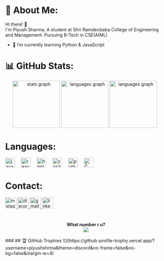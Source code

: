 # 💫 About Me:
Hi there! 👋<br>I'm Piyush Sharma, A student at Shri Ramdeobaba College of Engineering and Management. Pursuing B-Tech in CSE(AIML)

- 🌱 I’m currently learning Python & JavaScript

# 📊 GitHub Stats:
<div align="center">
  <img src="https://github-readme-stats.vercel.app/api?username=piyushshrma&hide_title=false&hide_rank=false&show_icons=true&include_all_commits=true&count_private=true&disable_animations=false&theme=dracula&locale=en&hide_border=false" height="150" alt="stats graph"  />
  <img src="https://github-readme-stats.vercel.app/api/top-langs?username=piyushshrma&locale=en&hide_title=false&layout=compact&card_width=320&langs_count=5&theme=dracula&hide_border=false" height="150" alt="languages graph"  />
<img src="https://github-readme-streak-stats.herokuapp.com/?user=piyushshrma&theme=dark&hide_border=false" height="150" alt="languages graph"  />
</div>

# Languages:
<div align="left">
  <img src="https://cdn.jsdelivr.net/gh/devicons/devicon/icons/javascript/javascript-original.svg" height="30" alt="javascript logo"  />
  <img width="12" />
  <img src="https://cdn.jsdelivr.net/gh/devicons/devicon/icons/react/react-original.svg" height="30" alt="react logo"  />
  <img width="12" />
  <img src="https://cdn.jsdelivr.net/gh/devicons/devicon/icons/html5/html5-original.svg" height="30" alt="html5 logo"  />
  <img width="12" />
  <img src="https://cdn.jsdelivr.net/gh/devicons/devicon/icons/css3/css3-original.svg" height="30" alt="css3 logo"  />
  <img width="12" />
  <img src="https://cdn.jsdelivr.net/gh/devicons/devicon/icons/python/python-original.svg" height="30" alt="python logo"  />
  <img width="12" />
  <img src="https://cdn.jsdelivr.net/gh/devicons/devicon/icons/c/c-original.svg" height="30" alt="C logo"  />
</div>

###
# Contact:
<div align="left">
 <a href ="https://www.instagram.com/peeyush19sharma">
  <img src="https://img.shields.io/static/v1?message=Instagram&logo=instagram&label=&color=E4405F&logoColor=white&labelColor=&style=for-the-badge" height="35" alt="instagram logo"  />
 </a>
  <a href ="discordapp.com/users/piyushsharma41">
  <img src="https://img.shields.io/static/v1?message=Discord&logo=discord&label=&color=7289DA&logoColor=white&labelColor=&style=for-the-badge" height="35" alt="discord logo"  />
  </a>
  <a href = "sharmapa_1@rknec.edu">
  <img src="https://img.shields.io/static/v1?message=Gmail&logo=gmail&label=&color=D14836&logoColor=white&labelColor=&style=for-the-badge" height="35" alt="gmail logo"  />
  </a>
  <a href="https://www.linkedin.com/in/peeyush19sharma/">
  <img src="https://img.shields.io/static/v1?message=LinkedIn&logo=linkedin&label=&color=0077B5&logoColor=white&labelColor=&style=for-the-badge" height="35" alt="linkedin logo"  />
  </a>
</div>

###
<p align="center"> 
  <br>&nbsp;
  <strong>What number r u?</strong>
  <br>&nbsp;
  <img src="https://profile-counter.glitch.me/piyushshrma/count.svg" />
</p>
###
## 🏆 GitHub Trophies
![](https://github-profile-trophy.vercel.app/?username=piyushshrma&theme=discord&no-frame=false&no-bg=false&margin-w=4)
